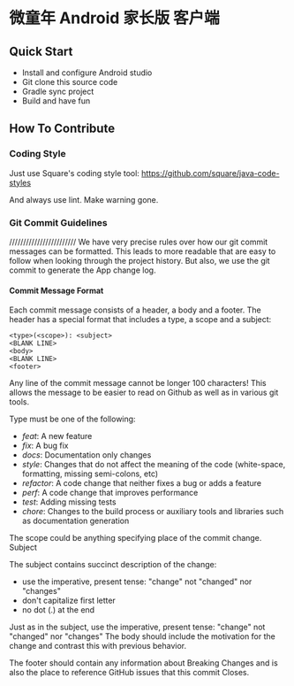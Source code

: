 # 微童年 Android 家长版 客户端

## Quick Start

* Install and configure Android studio
* Git clone this source code
* Gradle sync project
* Build and have fun

## How To Contribute

### Coding Style

Just use Square's coding style tool: https://github.com/square/java-code-styles

And always use lint. Make warning gone.

### Git Commit Guidelines
  ////////////////////////
We have very precise rules over how our git commit messages can be formatted. This leads to more
readable that are easy to follow when looking through the project history. But also, we use the
git commit to generate the App change log.

#### Commit Message Format

Each commit message consists of a header, a body and a footer. The header has a special format
that includes a type, a scope and a subject:

```
<type>(<scope>): <subject>
<BLANK LINE>
<body>
<BLANK LINE>
<footer>
```

Any line of the commit message cannot be longer 100 characters! This allows the message to be
easier to read on Github as well as in various git tools.

Type must be one of the following:

 * *feat*: A new feature
 * *fix*: A bug fix
 * *docs*: Documentation only changes
 * *style*: Changes that do not affect the meaning of the code (white-space, formatting, missing
 semi-colons, etc)
 * *refactor*: A code change that neither fixes a bug or adds a feature
 * *perf*: A code change that improves performance
 * *test*: Adding missing tests
 * *chore*: Changes to the build process or auxiliary tools and libraries such as documentation
 generation

The scope could be anything specifying place of the commit change.
Subject

The subject contains succinct description of the change:

 * use the imperative, present tense: "change" not "changed" nor "changes"
 * don't capitalize first letter
 * no dot (.) at the end

Just as in the subject, use the imperative, present tense: "change" not "changed" nor "changes"
The body should include the motivation for the change and contrast this with previous behavior.

The footer should contain any information about Breaking Changes and is also the place to
reference GitHub issues that this commit Closes.

